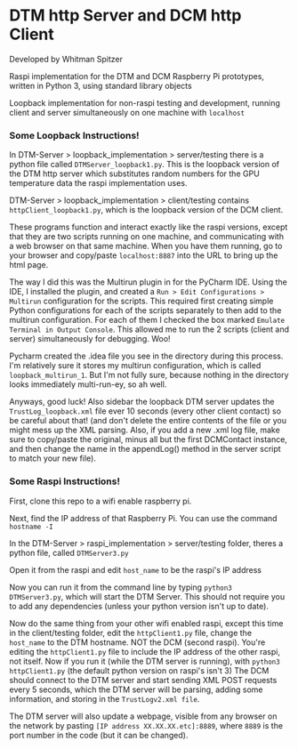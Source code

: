 # DTM http Server and DCM http Client 

Developed by Whitman Spitzer 

Raspi implementation for the DTM and DCM Raspberry Pi prototypes, written in Python 3, using standard library objects

Loopback implementation for non-raspi testing and development, running client and server simultaneously on one machine with `localhost`


### Some Loopback Instructions!

In DTM-Server > loopback_implementation > server/testing there is a python file called `DTMServer_loopback1.py`. This is the loopback version of the DTM http server
which substitutes random numbers for the GPU temperature data the raspi implementation uses.

DTM-Server > loopback_implementation > client/testing contains `httpClient_loopback1.py`, which is the loopback version of the DCM client.

These programs function and interact exactly like the raspi versions, except that they are two scripts running on one machine, and communicating
with a web browser on that same machine. When you have them running, go to your browser and copy/paste `localhost:8887` into the URL to bring
up the html page. 

The way I did this was the Multirun plugin in for the PyCharm IDE. Using the IDE, I installed the plugin, and created a `Run > Edit Configurations > Multirun` configuration
for the scripts. This required first creating simple Python configurations for each of the scripts separately to then add to the multirun configuration. For each of them 
I checked the box marked `Emulate Terminal in Output Console`. This allowed me to run the 2 scripts (client and server) simultaneously for debugging. Woo! 

Pycharm created the .idea file you see in the directory during this process. I'm relatively sure it stores my multirun configuration, which is called `loopback_multirun_1`.
But I'm not fully sure, because nothing in the directory looks immediately multi-run-ey, so ah well. 

Anyways, good luck! Also sidebar the loopback DTM server updates the `TrustLog_loopback.xml` file ever 10 seconds (every other client contact) so be careful about that! (and don't delete the entire contents of the file or you might mess up the XML parsing. Also, if you add a new .xml log file, make sure to copy/paste the original, minus all but the first DCMContact instance, and then change the name in the appendLog() method in the server script to match your new file). 

### Some Raspi Instructions! 

First, clone this repo to a wifi enable raspberry pi.

Next, find the IP address of that Raspberry Pi. You can use the command `hostname -I`

In the DTM-Server > raspi_implementation > server/testing folder, theres a python file, called `DTMServer3.py`

Open it from the raspi and edit `host_name` to be the raspi's IP address

Now you can run it from the command line by typing `python3 DTMServer3.py`, which will start the DTM Server. 
This should not require you to add any dependencies (unless your python version isn't up to date).

Now do the same thing from your other wifi enabled raspi, except this time
in the client/testing folder, edit the `httpClient1.py` file,
change the  `host_name` to the DTM hostname. NOT the DCM (second raspi).
You're editing the `httpClient1.py` file to include the IP address of the other raspi, not itself. 
Now if you run it (while the DTM server is running), with `python3 httpClient1.py` 
(the default python version on raspi's isn't 3)
The DCM should connect to the DTM server and start sending XML POST requests every 5 seconds, 
which the DTM server will be parsing, adding some information, and storing in the `TrustLogv2.xml file`.

The DTM server will also update a webpage, visible from any browser on the network by pasting
`[IP address XX.XX.XX.etc]:8889`, where `8889` is the port number in the code (but it can be changed).

